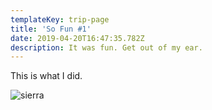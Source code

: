 ```yaml
---
templateKey: trip-page
title: 'So Fun #1'
date: 2019-04-20T16:47:35.782Z
description: It was fun. Get out of my ear.
---
```

This is what I did.

![sierra](/img/sierra.jpg "Sierra")
